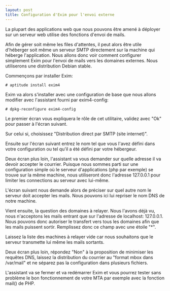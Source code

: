 ```yaml
---
layout: post
title: Configuration d'Exim pour l'envoi externe
---
```

La plupart des applications web que nous pouvons être amené à déployer sur un
serveur web utilise des fonctions d'envoi de mails.

Afin de gérer soit même les files d'attentes, il peut alors être utile
d'héberger soit même un serveur SMTP directement sur la machine qui héberge
l'application. Nous allons donc voir comment configurer simplement Exim pour
l'envoi de mails vers les domaines externes. Nous utiliserons une distribution
Debian stable.

Commençons par installer Exim:

~~~
# aptitude install exim4
~~~

Exim va alors s'installer avec une configuration de base que nous allons
modifier avec l'assistant fourni par exim4-config:

~~~
# dpkg-reconfigure exim4-config
~~~

Le premier écran vous expliquera le rôle de cet utilitaire, validez avec "Ok"
pour passer à l'écran suivant.

Sur celui si, choisissez "Distribution direct par SMTP (site internet)".

Ensuite sur l'écran suivant entrez le nom tel que vous l'avez défini dans
votre configuration ou tel qu'il a été défini par votre hébergeur.

Deux écran plus loin, l'assistant va vous demander sur quelle adresse il va
devoir accepter le courrier. Puisque nous sommes parti sur une configuration
simple où le serveur d'applications (php par exemple) se trouve sur la même
machine, nous utiliseront donc l'adresse 127.0.0.1 pour limiter les
connections au serveur avec lui-même.

L'écran suivant nous demande alors de préciser sur quel autre nom le serveur
doit accepter les mails. Nous pouvons ici lui repriser le nom DNS de notre
machine.

Vient ensuite, la question des domaines à relayer. Nous l'avons déjà vu, nous
n'acceptons les mails entrant que sur l'adresse de localhost: 127.0.0.1. Nous
pouvons donc autoriser le transfert vers tous les domaines afin que les mails
puissent sortir. Remplissez donc ce champ avec une étoile "*".

Laissez la liste des machines à relayer vide car nous souhaitons que le
serveur transmette lui même les mails sortants.

Deux écran plus loin, répondez "Non" à la proposition de minimiser les
requêtes DNS, laissez la distribution du courrier au "format mbox dans
/var/mail" et ne séparez pas la configuration dans plusieurs fichiers.

L'assistant va se fermer et va redémarrer Exim et vous pourrez tester sans
problème le bon fonctionnement de votre MTA par exemple avec la fonction
mail() de PHP.
